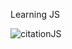 Learning JS 


![citationJS](https://user-images.githubusercontent.com/97596287/190503593-62d6a200-ab69-406a-93f4-9193403fc6fd.png)
